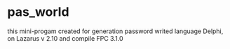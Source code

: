 # pas_world
this mini-progam created for generation password
writed language Delphi, on Lazarus v 2.10 and compile FPC 3.1.0 
